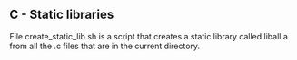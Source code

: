 ## C - Static libraries

File create_static_lib.sh is a script that creates a static library called liball.a from all the .c files that are in the current directory.
